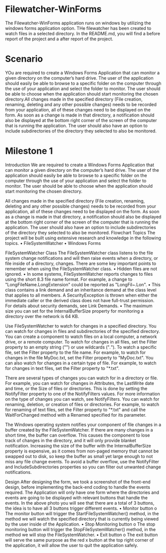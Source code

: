 # Filewatcher-WinForms
The Filewatcher-WinForms application runs on windows by utilizing the windows forms application option.
THe filewatcher has been created to watch files in a selected directory.
In the README.md, you will find a before report of the project and a after report of the project.

# Scenario
YOu are required to create a Windows Forms Application that can monitor a given directory on the computer’s hard drive. The user of the application should easily be able to browse to a specific folder on  the  computer  through  the  use  of  your  application  and  select  the  folder  to  monitor.  The  user should be able to choose when the application should start monitoring the chosen directory.All changes made in the specified directory (File creation, renaming, deleting and any other possible changes) needs to be recorded from your application, all of these changes need to be displayed on the form. As soon as a change is made in that directory, a notification should also be displayed at the bottom right corner of the screen of the computer that is running the application. The user should also have an option to include subdirectories of the directory they selected to also be monitored.

# Milestone 1

Introduction
We are required to create a Windows Forms Application that can monitor a given directory on the
computer’s hard drive. The user of the application should easily be able to browse to a specific
folder on the computer through the use of your application and select the folder to monitor.
The user should be able to choose when the application should start monitoring the chosen
directory.

All changes made in the specified directory (File creation, renaming, deleting and any other possible
changes) needs to be recorded from your application, all of these changes need to be displayed on
the form. As soon as a change is made in that directory, a notification should also be displayed at the
bottom right corner of the screen of the computer that is running the application.
The user should also have an option to include subdirectories of the directory they selected to also
be monitored.
Flowchart 
Topics The project will be built using extensive research and knowledge in the following topics.
  • FileSystemWatcher
  • Windows Forms
  
FileSystemWatcher Class
The FileSystemWatcher class listens to the file system change notifications and will then raise events
when a directory, or file inside of a directory, changes.
There are some key important points to remember when using the FileSystemWatcher class.
  • Hidden files are not ignored.
  • In some systems, FileSystemWatcher reports changes to files using the short 8.3 file name
    format. For example, a change to "LongFileName.LongExtension" could be reported as
    "LongFil~.Lon".
  • This class contains a link demand and an inheritance demand at the class level that applies
    to all members. A SecurityException is thrown when either the immediate caller or the
    derived class does not have full-trust permission. For details about security demands, see
    Link Demands.
  • The maximum size you can set for the InternalBufferSize property for monitoring a directory
    over the network is 64 KB.
    
Use FileSystemWatcher to watch for changes in a specified directory. You can watch for changes in
files and subdirectories of the specified directory. You can create a component to watch files on a
local computer, a network drive, or a remote computer.
To watch for changes in all files, set the Filter property to an empty string ("") or use wildcards
("*.*"). To watch a specific file, set the Filter property to the file name. For example, to watch for
changes in the file MyDoc.txt, set the Filter property to "MyDoc.txt". You can also watch for changes
in a certain type of file. For example, to watch for changes in text files, set the Filter property to
"*.txt".

There are several types of changes you can watch for in a directory or file. For example, you can
watch for changes in Attributes, the LastWrite date and time, or the Size of files or directories. This is
done by setting the NotifyFilter property to one of the NotifyFilters values. For more information on
the type of changes you can watch, see NotifyFilters.
You can watch for renaming, deletion, or creation of files or directories. For example, to watch for
renaming of text files, set the Filter property to "*.txt" and call the WaitForChanged method with
a Renamed specified for its parameter.

The Windows operating system notifies your component of file changes in a buffer created by
the FileSystemWatcher. If there are many changes in a short time, the buffer can overflow. This
causes the component to lose track of changes in the directory, and it will only provide blanket
notification. Increasing the size of the buffer with the InternalBufferSize property is expensive, as it
comes from non-paged memory that cannot be swapped out to disk, so keep the buffer as small yet
large enough to not miss any file change events. To avoid a buffer overflow, use
the NotifyFilter and IncludeSubdirectories properties so you can filter out unwanted change
notifications.

Design
After designing the form, we took a screenshot of the front-end design, before implementing the
back-end coding to handle the events required.
The Application will only have one form where the directories and events are going to be displayed
with relevant buttons that handle the events.
In the above photo you will see that there are a total of 3 buttons, the idea is to have all 3 buttons
trigger different events.
  • Monitor button
    o The monitor button will trigger the StartFileSystemWatcher() method, in the
      method we will watch the specified directory that is currently being viewed by the
      user inside of the Application.
  • Stop Monitoring button
    o The stop monitoring button will trigger the StopFileSystemWatcher() method, in the
      method we will stop the FileSystemWatcher.
  • Exit button
    o The exit button will serve the same purpose as the red x button at the top right
      corner of the application, it will allow the user to quit the application safely.
